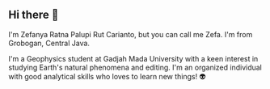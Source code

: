 ## Hi there 👋

I'm Zefanya Ratna Palupi Rut Carianto, but you can call me Zefa. I'm from Grobogan, Central Java.

I'm a Geophysics student at Gadjah Mada University with a keen interest in studying Earth's natural phenomena and editing. I'm an organized individual with good analytical skills who loves to learn new things! 👽
